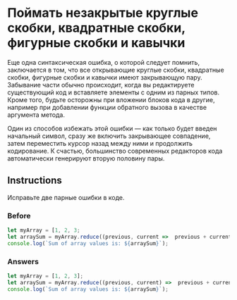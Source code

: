 # Поймать незакрытые круглые скобки, квадратные скобки, фигурные скобки и кавычки
Еще одна синтаксическая ошибка, о которой следует помнить, заключается в том, что все открывающие круглые скобки, квадратные скобки, фигурные скобки и кавычки имеют закрывающую пару. Забывание части обычно происходит, когда вы редактируете существующий код и вставляете элементы с одним из парных типов. Кроме того, будьте осторожны при вложении блоков кода в другие, например при добавлении функции обратного вызова в качестве аргумента метода.

Один из способов избежать этой ошибки — как только будет введен начальный символ, сразу же включить закрывающее совпадение, затем переместить курсор назад между ними и продолжить кодирование. К счастью, большинство современных редакторов кода автоматически генерируют вторую половину пары.
## Instructions
Исправьте две парные ошибки в коде.
### Before
```javascript
let myArray = [1, 2, 3;
let arraySum = myArray.reduce((previous, current =>  previous + current);
console.log(`Sum of array values is: ${arraySum}`);
```
### Answers
```javascript
let myArray = [1, 2, 3];
let arraySum = myArray.reduce((previous, current) =>  previous + current);
console.log(`Sum of array values is: ${arraySum}`);
```

